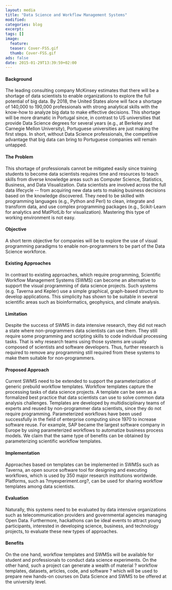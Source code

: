 ```yaml
---
layout: media
title: "Data Science and Workflow Management Systems"
modified:
categories: blog
excerpt:
tags: []
image:
  feature: 
  teaser: Cover-FSS.gif
  thumb: Cover-FSS.gif
ads: false
date: 2015-01-29T13:39:59+02:00
---
```


#### BackgroundThe leading consulting company McKinsey estimates that there will be a shortage of data scientists to enable organizations to explore the full potential of big data. By 2018, the United States alone will face a shortage of 140,000 to 190,000 professionals with strong analytical skills with the know-how to analyze big data to make effective decisions. This shortage will be more dramatic in Portugal since, in contrast to US universities that provide Data Science degrees for several years (e.g., at Berkeley and Carnegie Mellon University), Portuguese universities are just making the first steps. In short, without Data Science professionals, the competitive advantage that big data can bring to Portuguese companies will remain untapped.#### The Problem This shortage of professionals cannot be mitigated easily since training students to become data scientists requires time and resources to teach skills from diverse knowledge areas such as Computer Science, Statistics, Business, and Data Visualization. Data scientists are involved across the full data lifecycle -- from acquiring new data sets to making business decisions based on the knowledge discovered. They need to be skilled with programming languages (e.g., Python and Perl) to clean, integrate and transform data, and use complex programming packages (e.g., Scikit-Learn for analytics and MatPlotLib for visualization). Mastering this type of working environment is not easy. #### Objective A short term objective for companies will be to explore the use of visual programming paradigms to enable non-programmers to be part of the Data Science workforce.#### Existing Approaches In contrast to existing approaches, which require programming, Scientific Workflow Management Systems (SWMS) can become an alternative to support the visual programming of data science projects. Such systems (e.g. Taverna and Kepler) use a simple graphical, graph-based structure to develop applications. This simplicity has shown to be suitable in several scientific areas such as bioinformatics, geophysics, and climate analysis.#### Limitation Despite the success of SWMS in data intensive research, they did not reach a state where non-programmers data scientists can use them. They still require some programming and scripting skills to code individual processing tasks. That is why research teams using those systems are usually composed of scientists and software developers. Thus, further research is required to remove any programming still required from these systems to make them suitable for non-programmers. #### Proposed Approach Current SWMS need to be extended to support the parameterization of generic prebuild workflow templates. Workflow templates capture the processing tasks of data science projects. A template can be seen as a formalized best practice that data scientists can use to solve common data analysis challenges. Templates are developed by multidisciplinary teams of experts and reused by non-programmer data scientists, since they do not require programming. Parameterized workflows have been used successfully in the field of enterprise computing since 1970 to increase software reuse. For example, SAP became the largest software company in Europe by using parameterized workflows to automatize business process models. We claim that the same type of benefits can be obtained by parameterizing scientific workflow templates. #### Implementation Approaches based on templates can be implemented in SWMSs such as Taverna, an open source software tool for designing and executing workflows, which is used by 350 major research institutions worldwide. Platforms, such as ?myexperiment.org?, can be used for sharing workflow templates among data scientists. #### Evaluation Naturally, this systems need to be evaluated by data intensive organizations such as telecommunication providers and governmental agencies managing Open Data. Furthermore, hackathons can be ideal events to attract young participants, interested in developing science, business, and technology projects, to evaluate these new types of approaches.  #### Benefits On the one hand, workflow templates and SWMSs will be available for student and professionals to conduct data science experiments. On the other hand, such a project can generate a wealth of material ? workflow templates, datasets, articles, code, and software ? which will be used to prepare new hands-on courses on Data Science and SWMS to be offered at the university level. 